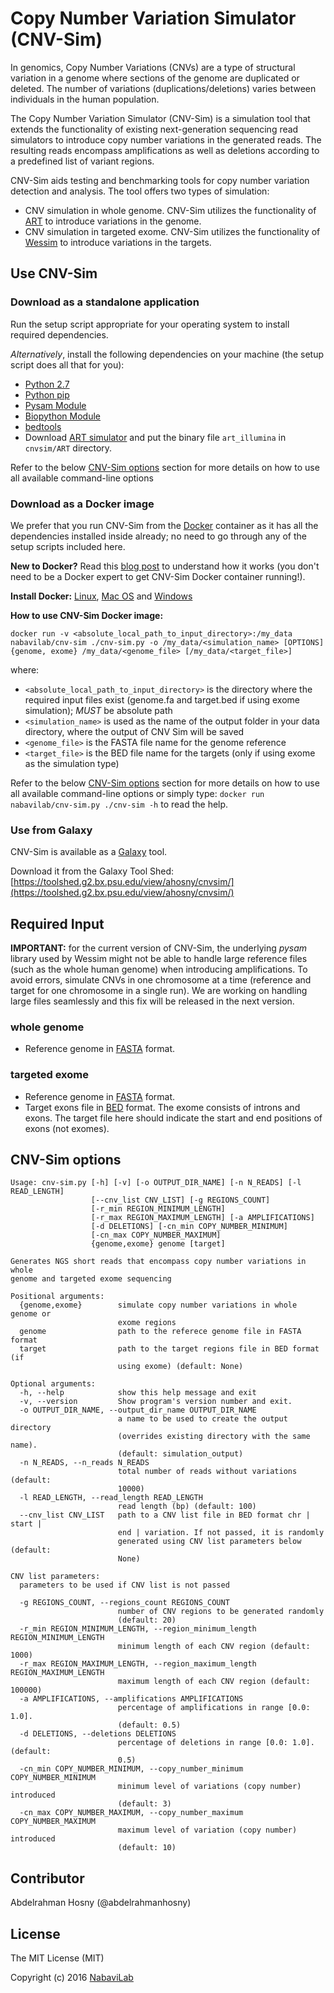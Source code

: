 # Copy Number Variation Simulator (CNV-Sim)
In genomics, Copy Number Variations (CNVs) are a type of structural variation in a genome where sections of the genome are duplicated or deleted. 
The number of variations (duplications/deletions) varies between individuals in the human population.

The Copy Number Variation Simulator (CNV-Sim) is a simulation tool that extends the functionality of existing next-generation sequencing read simulators 
to introduce copy number variations in the generated reads. The resulting reads encompass amplifications as well as deletions according to a predefined list of variant regions.

CNV-Sim aids testing and benchmarking tools for copy number variation detection and analysis. The tool offers two types of simulation:

- CNV simulation in whole genome. CNV-Sim utilizes the functionality of [ART](http://www.niehs.nih.gov/research/resources/software/biostatistics/art/) to introduce variations in the genome.
- CNV simulation in targeted exome. CNV-Sim utilizes the functionality of [Wessim](https://github.com/sak042/Wessim) to introduce variations in the targets.  

## Use CNV-Sim

### Download as a standalone application
Run the setup script appropriate for your operating system to install required dependencies. 

*Alternatively*, install the following dependencies on your machine (the setup script does all that for you):

- [Python 2.7](https://www.python.org/downloads/)
- [Python pip](https://pypi.python.org/pypi/pip)
- [Pysam Module](https://github.com/pysam-developers/pysam)
- [Biopython Module](http://biopython.org/)
- [bedtools](http://bedtools.readthedocs.io/en/latest/)
- Download [ART simulator](http://www.niehs.nih.gov/research/resources/software/art) and put the binary file `art_illumina` in `cnvsim/ART` directory.

Refer to the below [CNV-Sim options](#cnv-sim-options) section for more details on how to use all available command-line options


### Download as a Docker image
We prefer that you run CNV-Sim from the [Docker](http://www.docker.com) container as it has all the dependencies installed inside already; no need to go through any of the setup scripts included here.

**New to Docker?** Read this [blog post](https://www.toptal.com/devops/getting-started-with-docker-simplifying-devops) to understand how it works
(you don't need to be a Docker expert to get CNV-Sim Docker container running!).

**Install Docker:** [Linux](https://docs.docker.com/engine/installation/#/on-linux), [Mac OS](https://docs.docker.com/docker-for-mac/) and [Windows](https://docs.docker.com/docker-for-windows/)

**How to use CNV-Sim Docker image:**


```shell
docker run -v <absolute_local_path_to_input_directory>:/my_data nabavilab/cnv-sim ./cnv-sim.py -o /my_data/<simulation_name> [OPTIONS] {genome, exome} /my_data/<genome_file> [/my_data/<target_file>]
```

where:

- `<absolute_local_path_to_input_directory>` is the directory where the required input files exist (genome.fa and target.bed if using exome simulation); *MUST* be absolute path 
- `<simulation_name>` is used as the name of the output folder in your data directory, where the output of CNV Sim will be saved
- `<genome_file>` is the FASTA file name for the genome reference
- `<target_file>` is the BED file name for the targets (only if using exome as the simulation type)

Refer to the below [CNV-Sim options](#cnv-sim-options) section for more details on how to use all available command-line options or 
simply type: ```docker run nabavilab/cnv-sim.py ./cnv-sim -h``` to read the help.


### Use from Galaxy

CNV-Sim is available as a [Galaxy](https://galaxyproject.org/) tool. 

Download it from the Galaxy Tool Shed: [https://toolshed.g2.bx.psu.edu/view/ahosny/cnvsim/](https://toolshed.g2.bx.psu.edu/view/ahosny/cnvsim/)


## Required Input
**IMPORTANT:** for the current version of CNV-Sim, the underlying *pysam* library used by Wessim might not be able to handle large reference files (such as the whole human genome) when introducing amplifications. To avoid errors, simulate CNVs in one chromosome at a time (reference and target for one chromosome in a single run). We are working on handling large files seamlessly and this fix will be released in the next version.

### whole genome
- Reference genome in [FASTA](https://en.wikipedia.org/wiki/FASTA_format) format.

### targeted exome
- Reference genome in [FASTA](https://en.wikipedia.org/wiki/FASTA_format) format.
- Target exons file in [BED](https://genome.ucsc.edu/FAQ/FAQformat.html#format1) format. 
The exome consists of introns and exons. The target file here should indicate the start and end positions of exons (not exomes).
 
## CNV-Sim options
```
Usage: cnv-sim.py [-h] [-v] [-o OUTPUT_DIR_NAME] [-n N_READS] [-l READ_LENGTH]
                  [--cnv_list CNV_LIST] [-g REGIONS_COUNT]
                  [-r_min REGION_MINIMUM_LENGTH]
                  [-r_max REGION_MAXIMUM_LENGTH] [-a AMPLIFICATIONS]
                  [-d DELETIONS] [-cn_min COPY_NUMBER_MINIMUM]
                  [-cn_max COPY_NUMBER_MAXIMUM]
                  {genome,exome} genome [target]

Generates NGS short reads that encompass copy number variations in whole
genome and targeted exome sequencing

Positional arguments:
  {genome,exome}        simulate copy number variations in whole genome or
                        exome regions
  genome                path to the referece genome file in FASTA format
  target                path to the target regions file in BED format (if
                        using exome) (default: None)

Optional arguments:
  -h, --help            show this help message and exit
  -v, --version         Show program's version number and exit.
  -o OUTPUT_DIR_NAME, --output_dir_name OUTPUT_DIR_NAME
                        a name to be used to create the output directory
                        (overrides existing directory with the same name).
                        (default: simulation_output)
  -n N_READS, --n_reads N_READS
                        total number of reads without variations (default:
                        10000)
  -l READ_LENGTH, --read_length READ_LENGTH
                        read length (bp) (default: 100)
  --cnv_list CNV_LIST   path to a CNV list file in BED format chr | start |
                        end | variation. If not passed, it is randomly
                        generated using CNV list parameters below (default:
                        None)

CNV list parameters:
  parameters to be used if CNV list is not passed

  -g REGIONS_COUNT, --regions_count REGIONS_COUNT
                        number of CNV regions to be generated randomly
                        (default: 20)
  -r_min REGION_MINIMUM_LENGTH, --region_minimum_length REGION_MINIMUM_LENGTH
                        minimum length of each CNV region (default: 1000)
  -r_max REGION_MAXIMUM_LENGTH, --region_maximum_length REGION_MAXIMUM_LENGTH
                        maximum length of each CNV region (default: 100000)
  -a AMPLIFICATIONS, --amplifications AMPLIFICATIONS
                        percentage of amplifications in range [0.0: 1.0].
                        (default: 0.5)
  -d DELETIONS, --deletions DELETIONS
                        percentage of deletions in range [0.0: 1.0]. (default:
                        0.5)
  -cn_min COPY_NUMBER_MINIMUM, --copy_number_minimum COPY_NUMBER_MINIMUM
                        minimum level of variations (copy number) introduced
                        (default: 3)
  -cn_max COPY_NUMBER_MAXIMUM, --copy_number_maximum COPY_NUMBER_MAXIMUM
                        maximum level of variation (copy number) introduced
                        (default: 10)
```

## Contributor
Abdelrahman Hosny (@abdelrahmanhosny)

## License
The MIT License (MIT)

Copyright (c) 2016 [NabaviLab](https://nabavilab.github.io/)

